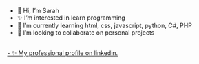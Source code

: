 - 🤭 Hi, I’m Sarah
- ✨ I’m interested in learn programming
- 🌻 I’m currently learning html, css, javascript, python, C#, PHP
- 💞️ I’m looking to collaborate on personal projects

<br />

<div class="badge-base LI-profile-badge" data-locale="pt_BR" data-size="medium" data-theme="light" data-type="VERTICAL" data-vanity="xsarahbelisariox" data-version="v1"><a class="badge-base__link LI-simple-link" href="https://br.linkedin.com/in/xsarahbelisariox?trk=profile-badge">- ✨ My professional profile on linkedin.</a>
</div>
